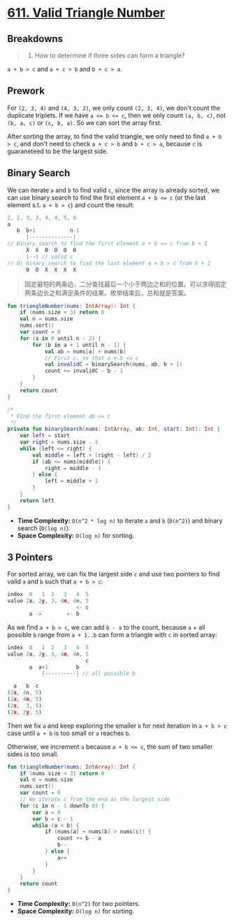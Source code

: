 # [611. Valid Triangle Number](https://leetcode.com/problems/valid-triangle-number/description/)

## Breakdowns
> 1. How to determine if three sides can form a triangle?

`a + b > c` and `a + c > b` and `b + c > a`.

## Prework
For `(2, 3, 4)` and `(4, 3, 2)`, we only count `(2, 3, 4)`, we don't count the duplicate triplets. If we have `a <= b <= c`, then we only count `(a, b, c)`, not `(b, a, c)` or `(c, b, a)`. So we can sort the array first.

After sorting the array, to find the valid triangle, we only need to find `a + b > c`, and don't need to check `a + c > b` and `b + c > a`, because `c` is guaraneteed to be the largest side.

## Binary Search
We can iterate `a` and `b` to find valid `c`, since the array is already sorted, we can use binary search to find the first element `a + b <= c` (or the last element s.t. `a + b > c`) and count the result:

```js
2, 2, 3, 3, 4, 4, 5, 6
a 
   b  b+1           n-1
      |--------------|
// Binary search to find the first element a + b <= c from b + 1
      X  X  O  O  O  O
      |--| // valid c
// Or binary search to find the last element a + b > c from b + 1
      O  O  X  X  X  X
```

> 固定最短的两条边，二分查找最后一个小于两边之和的位置。可以求得固定两条边长之和满足条件的结果。枚举结束后，总和就是答案。

```kotlin
fun triangleNumber(nums: IntArray): Int {
    if (nums.size < 3) return 0
    val n = nums.size
    nums.sort()
    var count = 0
    for (a in 0 until n - 2) {
        for (b in a + 1 until n - 1) {
            val ab = nums[a] + nums[b]
            // First c, so that a + b <= c
            val invalidC = binarySearch(nums, ab, b + 1)
            count += invalidC - b - 1
        }
    }
    return count
}

/*
 * Find the first element ab <= c
 */ 
private fun binarySearch(nums: IntArray, ab: Int, start: Int): Int {
    var left = start
    var right = nums.size - 1
    while (left <= right) {
        val middle = left + (right - left) / 2
        if (ab <= nums[middle]) {
            right = middle - 1
        } else {
            left = middle + 1
        }
    }
    return left
}
```
* **Time Complexity:** `O(n^2 * log n)` to iterate `a` and `b` (`O(n^2)`) and binary search (`O(log n)`).
* **Space Complexity:** `O(log n)` for sorting.

## 3 Pointers
For sorted array, we can fix the largest side `c` and use two pointers to find valid `a` and `b` such that `a + b > c`:

```js
index  0   1  2   3   4  5
value 2x, 2y, 3, 4m, 4n, 5
                      <- c
       a ->        <- b
```

As we find `a + b > c`, we can add `b - a` to the count, because `a` +  all possible `b` range from `a + 1..b` can form a triangle with `c` in sorted array:

```js
index  0   1  2   3   4  5
value 2x, 2y, 3, 4m, 4n, 5
                         c
       a  a+1         b
           |----------| // all possible b

  a   b  c
(2x, 4n, 5)
(2x, 4m, 5)
(2x,  3, 5)
(2x, 2y, 5)
```

Then we fix `a` and keep exploring the smaller `b` for next iteration in `a + b > c` case until `a + b` is too small or `a` reaches `b`.

Otherwise, we increment `a` because `a + b <= c`, the sum of two smaller sides is too small.

```kotlin
fun triangleNumber(nums: IntArray): Int {
    if (nums.size < 3) return 0
    val n = nums.size
    nums.sort()
    var count = 0
    // We iterate c from the end as the largest side
    for (c in n - 1 downTo 0) {
        var a = 0
        var b = c - 1
        while (a < b) {
            if (nums[a] + nums[b] > nums[c]) {
                count += b - a
                b--
            } else {
                a++
            }
        }
    }
    return count
}
```

* **Time Complexity:** `O(n^2)` for two pointers.
* **Space Complexity:** `O(log n)` for sorting.
